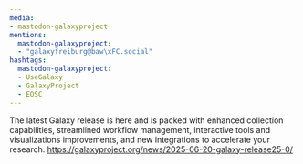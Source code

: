 ```yaml
---
media:
- mastodon-galaxyproject
mentions:
  mastodon-galaxyproject:
  - "galaxyfreiburg@baw\xFC.social"
hashtags:
  mastodon-galaxyproject:
  - UseGalaxy
  - GalaxyProject
  - EOSC
---
```

The latest Galaxy release is here and is packed with enhanced collection capabilities, streamlined workflow management, interactive tools and visualizations improvements, and new integrations to accelerate your research.
https://galaxyproject.org/news/2025-06-20-galaxy-release25-0/